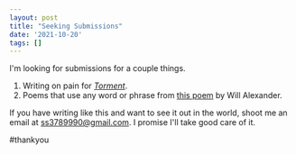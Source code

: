 ```yaml
---
layout: post
title: "Seeking Submissions"
date: '2021-10-20'
tags: []
---
```


I'm looking for submissions for a couple things.

1. Writing on pain for <a href="https://thequarterlessreview.com/Torment-1"><em>Torment</em></a>.
2. Poems that use any word or phrase from <a href="https://serenasol.in/2021/08/from-will-alexanders-across-the-vapour-gulf">this poem</a> by Will Alexander. 

If you have writing like this and want to see it out in the world, shoot me an email at ss3789990@gmail.com. I promise I'll take good care of it. 

#thankyou